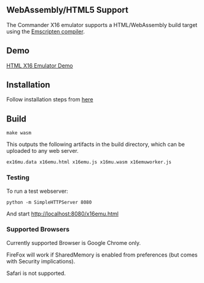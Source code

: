 ## WebAssembly/HTML5 Support
The Commander X16 emulator supports a HTML/WebAssembly build target using the [Emscripten compiler](https://emscripten.org/).

## Demo
[HTML X16 Emulator Demo](https://sebastianvog.github.io/x16-emulator/x16emu.html)
## Installation
Follow installation steps from [here](https://emscripten.org/docs/getting_started/downloads.html#)

## Build

    make wasm

This outputs the following artifacts in the build directory, which can be uploaded to any web server.

	ex16mu.data x16emu.html x16emu.js x16mu.wasm x16emuworker.js

### Testing
To run a test webserver:

	python -m SimpleHTTPServer 8080

And start [http://localhost:8080/x16emu.html](http://localhost:8080/x16emu.html)

### Supported Browsers
Currently supported Browser is Google Chrome only.

FireFox will work if SharedMemory is enabled from preferences (but comes with Security implications).

Safari is not supported.